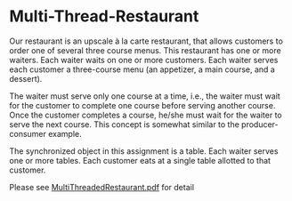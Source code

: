 # Multi-Thread-Restaurant

Our restaurant is an upscale à la carte restaurant, that allows customers to order one of several three
course menus. This restaurant has one or more waiters. Each waiter waits on one or more customers. Each
waiter serves each customer a three-course menu (an appetizer, a main course, and a dessert).

The waiter must serve only one course at a time, i.e., the waiter must wait for the customer to complete
one course before serving another course. Once the customer completes a course, he/she must wait for the
waiter to serve the next course. This concept is somewhat similar to the producer-consumer example.

The synchronized object in this assignment is a table. Each waiter serves one or more tables. Each customer
eats at a single table allotted to that customer.

Please see <a href ="MultiThreadedRestaurant.pdf">MultiThreadedRestaurant.pdf</a> for detail

